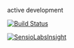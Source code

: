 active development

[![Build Status](https://travis-ci.org/Tekstove/Tekstove.svg?branch=master)](https://travis-ci.org/Tekstove/Tekstove)

[![SensioLabsInsight](https://insight.sensiolabs.com/projects/14fd49d4-2b7f-4fdd-9e3e-ebcee21745d0/big.png)](https://insight.sensiolabs.com/projects/14fd49d4-2b7f-4fdd-9e3e-ebcee21745d0)
